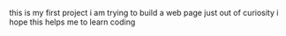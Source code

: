 this is my first project
i am trying to build a web page just out of curiosity
i hope this helps me to learn coding

